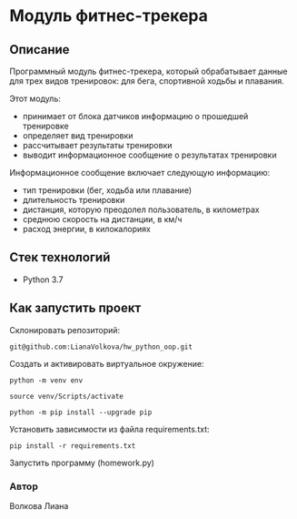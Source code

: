 # Модуль фитнес-трекера

## Описание
Программный модуль фитнес-трекера, который обрабатывает данные для трех видов тренировок: для бега, спортивной ходьбы и плавания.

Этот модуль:
 - принимает от блока датчиков информацию о прошедшей тренировке
 - определяет вид тренировки
 - рассчитывает результаты тренировки
 - выводит информационное сообщение о результатах тренировки

Информационное сообщение включает следующую информацию:
 - тип тренировки (бег, ходьба или плавание)
 - длительность тренировки
 - дистанция, которую преодолел пользователь, в километрах
 - среднюю скорость на дистанции, в км/ч
 - расход энергии, в килокалориях

## Стек технологий
- Python 3.7

## Как запустить проект

Склонировать репозиторий:  
``` 
git@github.com:LianaVolkova/hw_python_oop.git 
``` 
Cоздать и активировать виртуальное окружение:

``` 
python -m venv env
```

``` 
source venv/Scripts/activate
```

``` 
python -m pip install --upgrade pip
```

Установить зависимости из файла requirements.txt:

``` 
pip install -r requirements.txt
```

Запустить программу (homework.py)

### Автор
Волкова Лиана

